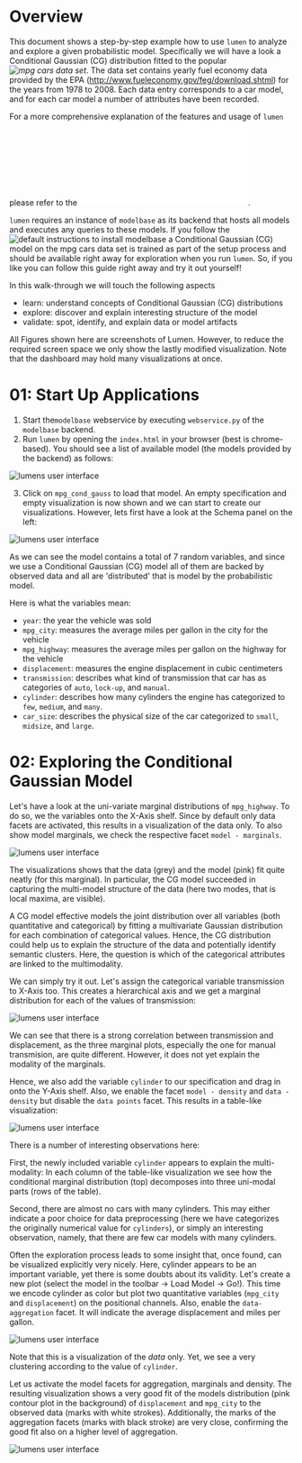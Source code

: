 # Overview 

This document shows a step-by-step example how to use `lumen` to analyze and explore a given probabilistic model.
Specifically we will have a look a Conditional Gaussian (CG) distribution fitted to the popular *![mpg cars data set](https://github.com/hadley/data-fuel-economy)*.
The data set contains yearly fuel economy data provided by the EPA (http://www.fueleconomy.gov/feg/download.shtml) for the years from 1978 to 2008.
Each data entry corresponds to a car model, and for each car model a number of attributes have been recorded. 

For a more comprehensive explanation of the features and usage of `lumen` please refer to the ![manual](manual.md).

`lumen` requires an instance of `modelbase` as its backend that hosts all models and executes any queries to these models.
If you follow the ![default instructions to install `modelbase`](https://github.com/lumen-org/modelbase) a Conditional Gaussian (CG) model on the mpg cars data set is trained as part of the setup process and should be available right away for exploration when you run `lumen`.
So, if you like you can follow this guide right away and try it out yourself!

In this walk-through we will touch the following aspects

 * learn: understand concepts of Conditional Gaussian (CG) distributions
 * explore: discover and explain interesting structure of the model
 * validate: spot, identify, and explain data or model artifacts

All Figures shown here are screenshots of Lumen.
However, to reduce the required screen space we only show the lastly modified visualization.
Note that the dashboard may hold many visualizations at once.

# 01: Start Up Applications

 1. Start the`modelbase` webservice by executing `webservice.py` of the `modelbase` backend.
 2. Run `lumen` by opening the `index.html` in your browser (best is chrome-based). 
 You should see a list of available model (the models provided by the backend) as follows:

 ![`lumens` user interface](doc/img/walkthrough-01-startup.png)

 3. Click on `mpg_cond_gauss` to load that model. 
 An empty specification and empty visualization is now shown and we can start to create our visualizations.
 However, lets first have a look at the Schema panel on the left:

![`lumens` user interface](doc/img/walkthrough-02-schema.png)

 As we can see the model contains a total of 7 random variables, and since we use a Conditional Gaussian (CG) model all of them are backed by observed data and all are 'distributed' that is model by the probabilistic model.

 
 Here is what the variables mean:

  * `year`: the year the vehicle was sold
  * `mpg_city`: measures the average miles per gallon in the city for the vehicle
  * `mpg_highway`: measures the average miles per gallon on the highway for the vehicle
  * `displacement`: measures the engine displacement in cubic centimeters  
  * `transmission`: describes what kind of transmission that car has as categories of `auto`, `lock-up`, and `manual`.
  * `cylinder`: describes how many cylinders the engine has categorized to `few`, `medium`, and `many`.
  * `car_size`: describes the physical size of the car categorized to `small`, `midsize`, and `large`.

# 02: Exploring the Conditional Gaussian Model

Let's have a look at the uni-variate marginal distributions of `mpg_highway`.
To do so, we the variables onto the X-Axis shelf. 
Since by default only data facets are activated, this results in a visualization of the data only. To also show model marginals, we check the respective  facet `model - marginals`.

![`lumens` user interface](doc/img/walkthrough-03-marginals.png)

The visualizations shows that the data (grey) and the model (pink) fit quite neatly (for this marginal).
In particular, the CG model succeeded in capturing the multi-model structure of the data (here two modes, that is local maxima, are visible).

A CG model effective models the joint distribution over all variables (both quantitative and categorical) by fitting a multivariate Gaussian distribution for each combination of categorical values. 
Hence, the CG distribution could help us to explain the structure of the data and potentially identify semantic clusters. 
Here, the question is which of the categorical attributes are linked to the multimodality.

We can simply try it out. Let's assign the categorical variable transmission to X-Axis too. 
This creates a hierarchical axis and we get a marginal distribution for each of the values of transmission:

![`lumens` user interface](doc/img/walkthrough-04-explaining_modality.png)

We can see that there is a strong correlation between transmission and displacement, as the three marginal plots, especially the one for manual transmision, are quite different. 
However, it does not yet explain the modality of the marginals.

Hence, we also add the variable `cylinder` to our specification and drag in onto the Y-Axis shelf. 
Also, we enable the facet `model - density` and `data - density` but disable the `data points` facet.
This results in a table-like visualization: 

![`lumens` user interface](doc/img/walkthrough-05-explaining_modality.png)

There is a number of interesting observations here:

First, the newly included variable `cylinder` appears to explain the multi-modality: In each column of the table-like visualization we see how the conditional marginal distribution (top) decomposes into three uni-modal parts (rows of the table).

Second, there are almost no cars with many cylinders. 
This may either indicate a poor choice for data preprocessing (here we have categorizes the originally numerical value for `cylinders`), or simply an interesting observation, namely, that there are few car models with many cylinders.

Often the exploration process leads to some insight that, once found, can be visualized explicitly very nicely. 
Here, cylinder appears to be an important variable, yet there is some doubts about its validity. 
Let's create a new plot (select the model in the toolbar -> Load Model -> Go!). 
This time we encode cylinder as color but plot two quantitative variables (`mpg_city` and `displacement`) on the positional channels.
Also, enable the `data-aggregation` facet. It will indicate the average displacement and miles per gallon.

![`lumens` user interface](doc/img/walkthrough-06-exploring_further.png)

Note that this is a visualization of the *data* only. 
Yet, we see a very clustering according to the value of `cylinder`.

Let us activate the model facets for aggregation, marginals and density. 
The resulting visualization shows a very good fit of the models distribution (pink contour plot in the background) of `displacement` and `mpg_city` to the observed data (marks with white strokes).
Additionally, the marks of the aggregation facets (marks with black stroke) are very close, confirming the good fit also on a higher level of aggregation.

![`lumens` user interface](doc/img/walkthrough-07-exploring_further.png)

